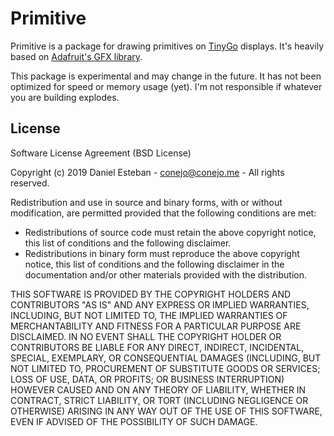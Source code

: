 Primitive
=========
Primitive is a package for drawing primitives on [TinyGo](https://tinygo.org/) displays. It's heavily based on [Adafruit's GFX library](https://github.com/adafruit/Adafruit-GFX-Library).

This package is experimental and may change in the future. It has not been optimized for speed or memory usage (yet).  I'm not responsible if whatever you are building explodes.


## License

Software License Agreement (BSD License)

Copyright (c) 2019 Daniel Esteban - conejo@conejo.me - All rights reserved.

Redistribution and use in source and binary forms, with or without
modification, are permitted provided that the following conditions are met:

- Redistributions of source code must retain the above copyright notice,
  this list of conditions and the following disclaimer.
- Redistributions in binary form must reproduce the above copyright notice,
  this list of conditions and the following disclaimer in the documentation
  and/or other materials provided with the distribution.

THIS SOFTWARE IS PROVIDED BY THE COPYRIGHT HOLDERS AND CONTRIBUTORS "AS IS"
AND ANY EXPRESS OR IMPLIED WARRANTIES, INCLUDING, BUT NOT LIMITED TO, THE
IMPLIED WARRANTIES OF MERCHANTABILITY AND FITNESS FOR A PARTICULAR PURPOSE
ARE DISCLAIMED. IN NO EVENT SHALL THE COPYRIGHT HOLDER OR CONTRIBUTORS BE
LIABLE FOR ANY DIRECT, INDIRECT, INCIDENTAL, SPECIAL, EXEMPLARY, OR
CONSEQUENTIAL DAMAGES (INCLUDING, BUT NOT LIMITED TO, PROCUREMENT OF
SUBSTITUTE GOODS OR SERVICES; LOSS OF USE, DATA, OR PROFITS; OR BUSINESS
INTERRUPTION) HOWEVER CAUSED AND ON ANY THEORY OF LIABILITY, WHETHER IN
CONTRACT, STRICT LIABILITY, OR TORT (INCLUDING NEGLIGENCE OR OTHERWISE)
ARISING IN ANY WAY OUT OF THE USE OF THIS SOFTWARE, EVEN IF ADVISED OF THE
POSSIBILITY OF SUCH DAMAGE.
